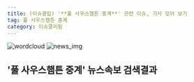 ```yaml
---
title: (이슈클립) '**풀 사우스햄튼 중계**' 관련 이슈, 기사 모아 보기
tag: 풀 사우스햄튼 중계
category: 이슈클리핑
---
```

![wordcloud](https://s3.ap-northeast-2.amazonaws.com/lyrics101-wordcloud/2018-09-22-1537627018.png)
![news_img](https://user-images.githubusercontent.com/42597476/44507050-1206f400-a6e4-11e8-8d98-7ffbfebb353f.png)
## **'**풀 사우스햄튼 중계**'** 뉴스속보 검색결과


